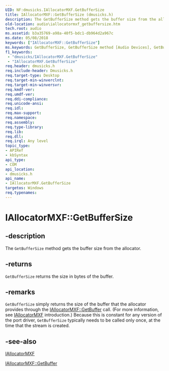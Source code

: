 ```yaml
---
UID: NF:dmusicks.IAllocatorMXF.GetBufferSize
title: IAllocatorMXF::GetBufferSize (dmusicks.h)
description: The GetBufferSize method gets the buffer size from the allocator.
old-location: audio\iallocatormxf_getbuffersize.htm
tech.root: audio
ms.assetid: b3a35769-a98a-40f5-bdc1-db964d2a967c
ms.date: 05/08/2018
keywords: ["IAllocatorMXF::GetBufferSize"]
ms.keywords: GetBufferSize, GetBufferSize method [Audio Devices], GetBufferSize method [Audio Devices],IAllocatorMXF interface, IAllocatorMXF interface [Audio Devices],GetBufferSize method, IAllocatorMXF.GetBufferSize, IAllocatorMXF::GetBufferSize, audio.iallocatormxf_getbuffersize, audmp-routines_5eb7fc90-4f40-4796-9c7c-2086689f1593.xml, dmusicks/IAllocatorMXF::GetBufferSize
f1_keywords:
 - "dmusicks/IAllocatorMXF.GetBufferSize"
 - "IAllocatorMXF.GetBufferSize"
req.header: dmusicks.h
req.include-header: Dmusicks.h
req.target-type: Desktop
req.target-min-winverclnt: 
req.target-min-winversvr: 
req.kmdf-ver: 
req.umdf-ver: 
req.ddi-compliance: 
req.unicode-ansi: 
req.idl: 
req.max-support: 
req.namespace: 
req.assembly: 
req.type-library: 
req.lib: 
req.dll: 
req.irql: Any level
topic_type:
- APIRef
- kbSyntax
api_type:
- COM
api_location:
- dmusicks.h
api_name:
- IAllocatorMXF.GetBufferSize
targetos: Windows
req.typenames: 
---
```


# IAllocatorMXF::GetBufferSize


## -description


The <code>GetBufferSize</code> method gets the buffer size from the allocator.


## -returns



<code>GetBufferSize</code> returns the size in bytes of the buffer.




## -remarks



<code>GetBufferSize</code> simply returns the size of the buffer that the allocator provides through the <a href="https://docs.microsoft.com/windows-hardware/drivers/ddi/dmusicks/nf-dmusicks-iallocatormxf-getbuffer">IAllocatorMXF::GetBuffer</a> call. (For more information, see <a href="https://docs.microsoft.com/windows-hardware/drivers/ddi/dmusicks/nn-dmusicks-iallocatormxf">IAllocatorMXF</a> introduction.) Because this is constant for any version of the port driver, <code>GetBufferSize</code> typically needs to be called only once, at the time that the stream is created.




## -see-also




<a href="https://docs.microsoft.com/windows-hardware/drivers/ddi/dmusicks/nn-dmusicks-iallocatormxf">IAllocatorMXF</a>



<a href="https://docs.microsoft.com/windows-hardware/drivers/ddi/dmusicks/nf-dmusicks-iallocatormxf-getbuffer">IAllocatorMXF::GetBuffer</a>
 

 

